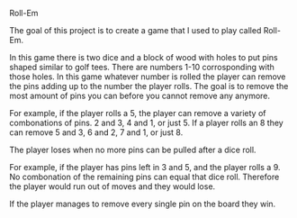 Roll-Em

The goal of this project is to create a game that I used to play called Roll-Em.

In this game there is two dice and a block of wood with holes to put pins shaped similar to golf tees. There are numbers 1-10 corrosponding with those holes. In this game whatever number is rolled the player can remove the pins adding up to the number the player rolls. The goal is to remove the most amount of pins you can before you cannot remove any anymore.

For example, if the player rolls a 5, the player can remove a variety of combonations of pins. 2 and 3, 4 and 1, or just 5. If a player rolls an 8 they can remove 5 and 3, 6 and 2, 7 and 1, or just 8.

The player loses when no more pins can be pulled after a dice roll.

For example, if the player has pins left in 3 and 5, and the player rolls a 9. No combonation of the remaining pins can equal that dice roll. Therefore the player would run out of moves and they would lose.

If the player manages to remove every single pin on the board they win.